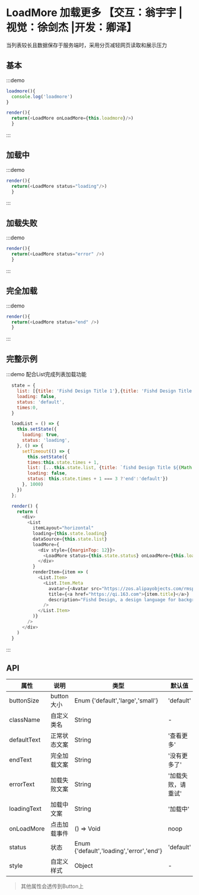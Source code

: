 # LoadMore 加载更多 【交互：翁宇宇 | 视觉：徐剑杰 |开发：卿泽】

当列表较长且数据保存于服务端时，采用分页减轻网页读取和展示压力

## 基本

:::demo 

```js
loadmore(){
  console.log('loadmore')
}

render(){
  return(<LoadMore onLoadMore={this.loadmore}/>)
  }
```
:::

## 加载中

:::demo 

```js
render(){
  return(<LoadMore status="loading"/>)
  }
```
:::

## 加载失败

:::demo 

```js
render(){
  return(<LoadMore status="error" />)
  }
```
:::

## 完全加载

:::demo 

```js
render(){
  return(<LoadMore status="end" />)
  }
```
:::

## 完整示例

:::demo 配合List完成列表加载功能

```js
  state = {
    list: [{title: 'Fishd Design Title 1'},{title: 'Fishd Design Title 2'}],
    loading: false,
    status: 'default',
    times:0,
  }

  loadList = () => {
    this.setState({
      loading: true,
      status: 'loading',
    }, () => {
      setTimeout(() => {
        this.setState({
        times:this.state.times + 1,
        list: [...this.state.list, {title: `fishd Design Title ${(Math.random() * 100).toFixed(0)}`}],
        loading: false, 
        status: this.state.times + 1 === 3 ?'end':'default'})
      }, 1000)
    })
  };

  render() {
    return (
      <div>
        <List
          itemLayout="horizontal"
          loading={this.state.loading}
          dataSource={this.state.list}
          loadMore={
            <div style={{marginTop: 12}}>
              <LoadMore status={this.state.status} onLoadMore={this.loadList}/>
            </div>
          }
          renderItem={item => (
            <List.Item>
              <List.Item.Meta
                avatar={<Avatar src="https://zos.alipayobjects.com/rmsportal/ODTLcjxAfvqbxHnVXCYX.png"/>}
                title={<a href="https://qi.163.com">{item.title}</a>}
                description="Fishd Design, a design language for background applications, is refined by Fishd UED Team"
              />
            </List.Item>
          )}
        />
      </div>
    )
  }

```
:::


## API
| 属性      | 说明    | 类型      |  默认值   |
|---------- |-------- |---------- |-------- |
| buttonSize  | button大小    | Enum {'default','large','small'}  | 'default'   |
| className | 自定义类名 | String | - |
| defaultText  | 正常状态文案    | String   | '查看更多'   |
| endText  | 完全加载文案    | String   | '没有更多了'   |
| errorText  | 加载失败文案    | String   | '加载失败，请重试'   |
| loadingText  | 加载中文案    | String   | '加载中'   |
| onLoadMore  | 点击加载事件    | () => Void  |  noop   |
| status  | 状态    | Enum {'default','loading','error','end'}  |  'default'   |
| style | 自定义样式 | Object | - |

 > 其他属性会透传到Button上
